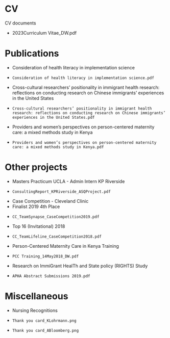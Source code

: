 # CV
CV documents
- 2023Curriculum Vitae_DW.pdf

# Publications
- Consideration of health literacy in implementation science
-     Consideration of health literacy in implementation science.pdf
- Cross-cultural researchers’ positionality in immigrant health research: reflections on conducting research on Chinese immigrants’ experiences in the United States
-     Cross-cultural researchers’ positionality in immigrant health research: reflections on conducting research on Chinese immigrants’ experiences in the United States.pdf
- Providers and women’s perspectives on person-centered maternity care: a mixed methods study in Kenya    
-     Providers and women’s perspectives on person-centered maternity care: a mixed methods study in Kenya.pdf


# Other projects 
- Masters Practicum UCLA - Admin Intern KP Riverside
-     ConsultingReport_KPRiverside_ASQProject.pdf
 
- Case Competition - Cleveland Clinic
-   Finalist 2019 4th Place
-     CC_TeamSynapse_CaseCompetition2019.pdf
-   Top 16 (Invitational) 2018
-     CC_TeamLifeline_CaseCompetition2018.pdf

- Person-Centered Maternity Care in Kenya Training
-     PCC Training_14May2018_DW.pdf

- Research on ImmiGrant HealTh and State policy (RIGHTS) Study
-     APHA Abstract Submissions 2019.pdf

# Miscellaneous
- Nursing Recognitions
-     Thank you card_KLohrmann.png
-     Thank you card_ABloomberg.png
